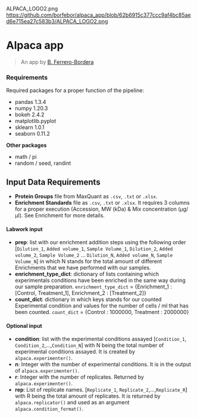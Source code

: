 ALPACA_LOGO2.png
https://github.com/borfebor/alpaca_app/blob/62b6915c377ccc9af4bc85aed6e715ea27c583b3/ALPACA_LOGO2.png
# Alpaca app

> An app by [B. Ferrero-Bordera](https://www.linkedin.com/in/borjaferrero/)
### Requirements

Required packages for a proper function of the pipeline:

- pandas 1.3.4
- numpy 1.20.3
- bokeh 2.4.2
- matplotlib.pyplot
- sklearn 1.0.1
- seaborn 0.11.2

**Other packages**
- math / pi
- random / seed, randint

## Input Data Requirements

- **Protein Groups** file from MaxQuant as `.csv`, `.txt` or `.xlsx`.
- **Enrichment Standards** file as `.csv`, `.txt` or `.xlsx`. It requires 3 columns for a proper execution (Accession, MW (kDa) & Mix concentration (µg/µl). See Enrichment for more details.

#### Labwork input
- **prep**: list with our enrichment addition steps using the following order [`Dilution_1`, `Added volume_1`, `Sample Volume_1`, `Dilution_2`, `Added volume_2`, `Sample Volume_2` ... `Dilution_N`, `Added volume_N`, `Sample Volume_N`] in which N stands for the total amount of different Enrichments that we have performed with our samples.
- **enrichment_type_dict**: dictionary of lists containing which experimentals conditions have been enriched in the same way during our sample preparation. `enrichment_type_dict` = {Enrichment_1 : [Control, Treatment_1], Enrichment_2 : [Treatment_2]}
- **count_dict**: dictionary in which keys stands for our counted Experimental condition and values for the number of cells / ml that has been counted. `count_dict` = {Control : 1000000, Treatment : 2000000}

#### Optional input
- **condition**: list with the experimental conditions assayed [`Condition_1`, `Condition_2`,...,`Condition_N`] with N being the total number of experimental conditions assayed. It is created by `alpaca.experimenter()`. 
- **n**: Integer with the number of experimental conditions. It is in the output of `alpaca.experimenter()`.
- **r**: Integer with the number of replicates. Returned by `alpaca.experimenter()`.
- **rep**: List of replicate names. [`Replicate_1`, `Replicate_2`,...,`Replicate_R`] with R being the total amount of replicates. It is returned by `alpaca.replicator()` and used as an argument `alpaca.condition_format()`. 
